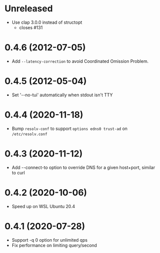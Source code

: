 # Unreleased

- Use clap 3.0.0 instead of structopt
    - closes #131

# 0.4.6 (2012-07-05)

- Add `--latency-correction` to avoid Coordinated Omission Problem.

# 0.4.5 (2012-05-04)

- Set '--no-tui' automatically when stdout isn't TTY

# 0.4.4 (2020-11-18)

- Bump `resolv-conf` to support `options edns0 trust-ad` on `/etc/resolv.conf`

# 0.4.3 (2020-11-12)

- Add --connect-to option to override DNS for a given host+port, similar to curl

# 0.4.2 (2020-10-06)

- Speed up on WSL Ubuntu 20.4

# 0.4.1 (2020-07-28)

- Support -q 0 option for unlimited qps
- Fix performance on limiting query/second
